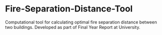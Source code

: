 # Fire-Separation-Distance-Tool
Computational tool for calculating optimal fire separation distance between two buildings. Developed as part of Final Year Report at University.
